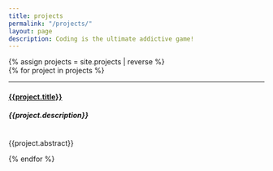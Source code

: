 ```yaml
---
title: projects
permalink: "/projects/"
layout: page
description: Coding is the ultimate addictive game!
---
```


{% assign projects = site.projects | reverse %}  
{% for project in projects %}

<hr>
<div class="row">
<h4><a href="{{ project.url | prepend: site.baseurl | prepend: site.url }}">{{project.title}}</a></h4>
<h5>{{project.description}}</h5>
<img class="col one" src="{{ project.img | prepend: site.baseurl | prepend: site.url }}" alt="">
<p>{{project.abstract}}</p>
</div>

{% endfor %}
